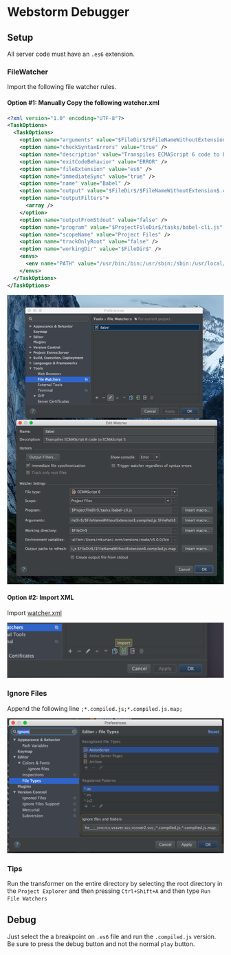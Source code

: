 # Webstorm Debugger

## Setup

All server code must have an `.es6` extension.

### FileWatcher
Import the following file watcher rules.

#### Option #1: Manually Copy the following watcher.xml
```xml
<?xml version="1.0" encoding="UTF-8"?>
<TaskOptions>
  <TaskOptions>
    <option name="arguments" value="$FileDir$/$FileNameWithoutExtension$.compiled.js $FilePath$" />
    <option name="checkSyntaxErrors" value="true" />
    <option name="description" value="Transpiles ECMAScript 6 code to ECMAScript 5" />
    <option name="exitCodeBehavior" value="ERROR" />
    <option name="fileExtension" value="es6" />
    <option name="immediateSync" value="true" />
    <option name="name" value="Babel" />
    <option name="output" value="$FileDir$/$FileNameWithoutExtension$.compiled.js:$FileDir$/$FileNameWithoutExtension$.compiled.js.map" />
    <option name="outputFilters">
      <array />
    </option>
    <option name="outputFromStdout" value="false" />
    <option name="program" value="$ProjectFileDir$/tasks/babel-cli.js" />
    <option name="scopeName" value="Project Files" />
    <option name="trackOnlyRoot" value="false" />
    <option name="workingDir" value="$FileDir$" />
    <envs>
      <env name="PATH" value="/usr/bin:/bin:/usr/sbin:/sbin:/usr/local/bin:/usr/X11/bin:/opt/local/bin:/Users/mkurian/.nvm/versions/node/v5.0.0/bin" />
    </envs>
  </TaskOptions>
</TaskOptions>
```

![](/other/webstorm-debugger-1.png)

#### Option #2: Import XML

Import [watcher.xml](/other/watcher.xml)

![](/other/webstorm-debugger-2.png)


### Ignore Files
Append the following line `;*.compiled.js;*.compiled.js.map;`

![](/other/webstorm-debugger-0.png)

### Tips

Run the transformer on the entire directory by selecting the root directory in the `Project Explorer` and then pressing `Ctrl+Shift+A` and then type `Run File Watchers`


## Debug

Just select the a breakpoint on `.es6` file and run the `.compiled.js` version. Be sure to press the debug button and not the normal `play` button.
